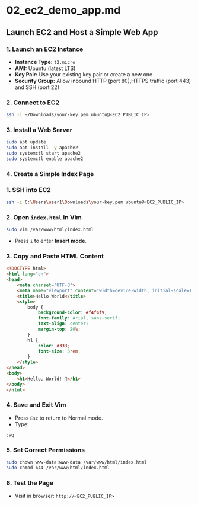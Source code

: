 # 02\_ec2\_demo\_app.md

## Launch EC2 and Host a Simple Web App

### 1. Launch an EC2 Instance

* **Instance Type:** `t2.micro`
* **AMI:** Ubuntu (latest LTS)
* **Key Pair:** Use your existing key pair or create a new one
* **Security Group:** Allow inbound HTTP (port 80),HTTPS traffic (port 443) and SSH (port 22)

### 2. Connect to EC2

```bash
ssh -i ~/Downloads/your-key.pem ubuntu@<EC2_PUBLIC_IP>
```

### 3. Install a Web Server

```bash
sudo apt update
sudo apt install -y apache2
sudo systemctl start apache2
sudo systemctl enable apache2
```

### 4. Create a Simple Index Page

### 1. SSH into EC2

```bash
ssh -i C:\Users\user1\Downloads\your-key.pem ubuntu@<EC2_PUBLIC_IP>
```

### 2. Open `index.html` in Vim

```bash
sudo vim /var/www/html/index.html
```

* Press `i` to enter **Insert mode**.

### 3. Copy and Paste HTML Content

```html
<!DOCTYPE html>
<html lang="en">
<head>
    <meta charset="UTF-8">
    <meta name="viewport" content="width=device-width, initial-scale=1.0">
    <title>Hello World</title>
    <style>
        body {
            background-color: #f4f4f9;
            font-family: Arial, sans-serif;
            text-align: center;
            margin-top: 20%;
        }
        h1 {
            color: #333;
            font-size: 3rem;
        }
    </style>
</head>
<body>
    <h1>Hello, World! 👋</h1>
</body>
</html>
```

### 4. Save and Exit Vim

* Press `Esc` to return to Normal mode.
* Type:

```
:wq
```

### 5. Set Correct Permissions

```bash
sudo chown www-data:www-data /var/www/html/index.html
sudo chmod 644 /var/www/html/index.html
```

### 6. Test the Page

* Visit in browser: `http://<EC2_PUBLIC_IP>` 



